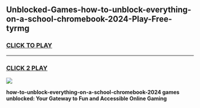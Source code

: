 
## Unblocked-Games-how-to-unblock-everything-on-a-school-chromebook-2024-Play-Free-tyrmg
<h3>
<a href="https://premium76.site?title=how-to-unblock-everything-on-a-school-chromebook-2024&ref=12A">CLICK TO PLAY</a></h3>
<hr>

<h3>
<a href="https://premium76.site?title=how-to-unblock-everything-on-a-school-chromebook-2024&ref=12A">CLICK 2 PLAY</a>
  
</h3>

<a href="https://premium76.site?title=how-to-unblock-everything-on-a-school-chromebook-2024&ref=12A"><img src="https://clearcache.store/games.png"></a>


**how-to-unblock-everything-on-a-school-chromebook-2024 games unblocked: Your Gateway to Fun and Accessible Online Gaming**
